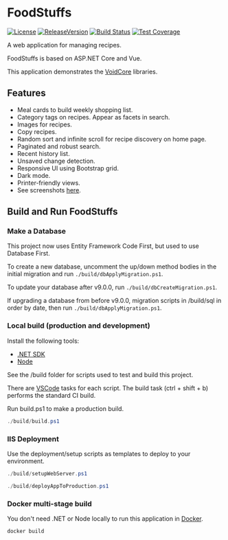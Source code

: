 # FoodStuffs

[![License](https://img.shields.io/github/license/void-type/FoodStuffs.svg)](https://github.com/void-type/FoodStuffs/blob/main/LICENSE.txt)
[![ReleaseVersion](https://img.shields.io/github/release/void-type/FoodStuffs.svg)](https://github.com/void-type/FoodStuffs/releases)
[![Build Status](https://img.shields.io/azure-devops/build/void-type/VoidCore/18/main)](https://dev.azure.com/void-type/VoidCore/_build/latest?definitionId=18&branchName=main)
[![Test Coverage](https://img.shields.io/azure-devops/coverage/void-type/VoidCore/18/main)](https://dev.azure.com/void-type/VoidCore/_build/latest?definitionId=18&branchName=main)

A web application for managing recipes.

FoodStuffs is based on ASP.NET Core and Vue.

This application demonstrates the [VoidCore](https://github.com/void-type/VoidCore) libraries.

## Features

- Meal cards to build weekly shopping list.
- Category tags on recipes. Appear as facets in search.
- Images for recipes.
- Copy recipes.
- Random sort and infinite scroll for recipe discovery on home page.
- Paginated and robust search.
- Recent history list.
- Unsaved change detection.
- Responsive UI using Bootstrap grid.
- Dark mode.
- Printer-friendly views.
- See screenshots [here](docs/screenshots.md).

## Build and Run FoodStuffs

### Make a Database

This project now uses Entity Framework Code First, but used to use Database First.

To create a new database, uncomment the up/down method bodies in the initial migration and run `./build/dbApplyMigration.ps1`.

To update your database after v9.0.0, run `./build/dbCreateMigration.ps1`.

If upgrading a database from before v9.0.0, migration scripts in /build/sql in order by date, then run `./build/dbApplyMigration.ps1`.

### Local build (production and development)

Install the following tools:

- [.NET SDK](https://www.microsoft.com/net/download)
- [Node](https://nodejs.org/en/)

See the /build folder for scripts used to test and build this project.

There are [VSCode](https://code.visualstudio.com/) tasks for each script. The build task (ctrl + shift + b) performs the standard CI build.

Run build.ps1 to make a production build.

```powershell
./build/build.ps1
```

### IIS Deployment

Use the deployment/setup scripts as templates to deploy to your environment.

```powershell
./build/setupWebServer.ps1

./build/deployAppToProduction.ps1
```

### Docker multi-stage build

You don't need .NET or Node locally to run this application in [Docker](https://www.docker.com/).

```powershell
docker build
```
